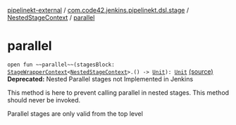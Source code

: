 [pipelinekt-external](../../index.md) / [com.code42.jenkins.pipelinekt.dsl.stage](../index.md) / [NestedStageContext](index.md) / [parallel](./parallel.md)

# parallel

`open fun ~~parallel~~(stagesBlock: `[`StageWrapperContext`](../-stage-wrapper-context/index.md)`<`[`NestedStageContext`](index.md)`>.() -> `[`Unit`](https://kotlinlang.org/api/latest/jvm/stdlib/kotlin/-unit/index.html)`): `[`Unit`](https://kotlinlang.org/api/latest/jvm/stdlib/kotlin/-unit/index.html) [(source)](https://github.com/code42/pipelinekt/tree/master/dsl/src/main/kotlin/com/code42/jenkins/pipelinekt/dsl/stage/NestedStageContext.kt#L39)
**Deprecated:** Nested Parallel stages not Implemented in Jenkins

This method is here to prevent calling parallel in nested stages.  This method should never be invoked.

Parallel stages are only valid from the top level

